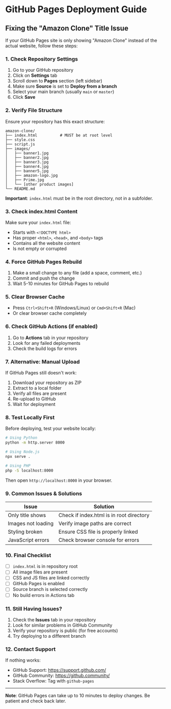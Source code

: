 # GitHub Pages Deployment Guide

## Fixing the "Amazon Clone" Title Issue

If your GitHub Pages site is only showing "Amazon Clone" instead of the actual website, follow these steps:

### 1. Check Repository Settings

1. Go to your GitHub repository
2. Click on **Settings** tab
3. Scroll down to **Pages** section (left sidebar)
4. Make sure **Source** is set to **Deploy from a branch**
5. Select your main branch (usually `main` or `master`)
6. Click **Save**

### 2. Verify File Structure

Ensure your repository has this exact structure:
```
amazon-clone/
├── index.html          # MUST be at root level
├── style.css
├── script.js
├── images/
│   ├── banner1.jpg
│   ├── banner2.jpg
│   ├── banner3.jpg
│   ├── banner4.jpg
│   ├── banner5.jpg
│   ├── amazon-logo.jpg
│   ├── Prime.jpg
│   └── [other product images]
└── README.md
```

**Important**: `index.html` must be in the root directory, not in a subfolder.

### 3. Check index.html Content

Make sure your `index.html` file:
- Starts with `<!DOCTYPE html>`
- Has proper `<html>`, `<head>`, and `<body>` tags
- Contains all the website content
- Is not empty or corrupted

### 4. Force GitHub Pages Rebuild

1. Make a small change to any file (add a space, comment, etc.)
2. Commit and push the change
3. Wait 5-10 minutes for GitHub Pages to rebuild

### 5. Clear Browser Cache

- Press `Ctrl+Shift+R` (Windows/Linux) or `Cmd+Shift+R` (Mac)
- Or clear browser cache completely

### 6. Check GitHub Actions (if enabled)

1. Go to **Actions** tab in your repository
2. Look for any failed deployments
3. Check the build logs for errors

### 7. Alternative: Manual Upload

If GitHub Pages still doesn't work:

1. Download your repository as ZIP
2. Extract to a local folder
3. Verify all files are present
4. Re-upload to GitHub
5. Wait for deployment

### 8. Test Locally First

Before deploying, test your website locally:

```bash
# Using Python
python -m http.server 8000

# Using Node.js
npx serve .

# Using PHP
php -S localhost:8000
```

Then open `http://localhost:8000` in your browser.

### 9. Common Issues & Solutions

| Issue | Solution |
|-------|----------|
| Only title shows | Check if index.html is in root directory |
| Images not loading | Verify image paths are correct |
| Styling broken | Ensure CSS file is properly linked |
| JavaScript errors | Check browser console for errors |

### 10. Final Checklist

- [ ] `index.html` is in repository root
- [ ] All image files are present
- [ ] CSS and JS files are linked correctly
- [ ] GitHub Pages is enabled
- [ ] Source branch is selected correctly
- [ ] No build errors in Actions tab

### 11. Still Having Issues?

1. Check the **Issues** tab in your repository
2. Look for similar problems in GitHub Community
3. Verify your repository is public (for free accounts)
4. Try deploying to a different branch

### 12. Contact Support

If nothing works:
- GitHub Support: https://support.github.com/
- GitHub Community: https://github.community/
- Stack Overflow: Tag with `github-pages`

---

**Note**: GitHub Pages can take up to 10 minutes to deploy changes. Be patient and check back later.
